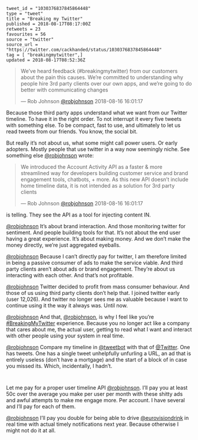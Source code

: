 ```
tweet_id = "1030376837845864448"
type = "tweet"
title = "Breaking my Twitter"
published = 2018-08-17T08:17:00Z
retweets = 23
favourites = 56
source = "twitter"
source_url = "https://twitter.com/cackhanded/status/1030376837845864448"
tag = [ "breakingmytwitter",]
updated = 2018-08-17T08:52:36Z
```

> We’ve heard feedback (#breakingmytwitter) from our customers about the pain this causes. We’re committed to understanding why people hire 3rd party clients over our own apps, and we’re going to do better with communicating changes
> 
> — Rob Johnson [@robjohnson](https://twitter.com/robjohnson/status/1030122332243734528) 2018-08-16 16:01:17

Because those third party apps understand what we want from our Twitter timeline. To have it in the right order. To not interrupt it every five tweets with something else. To be compact, fast to use, and ultimately to let us read tweets from our friends. You know, the social bit. 

But really it’s not about us, what some might call power users. Or early adopters. Mostly people that use twitter in a way now seemingly niche. See something else [@robjohnson](https://twitter.com/robjohnson) wrote: 

> We introduced the Account Activity API as a faster &amp; more streamlined way for developers building customer service and brand engagement tools, chatbots, + more. As this new API doesn’t include home timeline data, it is not intended as a solution for 3rd party clients
> 
> — Rob Johnson [@robjohnson](https://twitter.com/robjohnson/status/1030122330863722496) 2018-08-16 16:01:17

 is telling. They see the API as a tool for injecting content IN.

[@robjohnson](https://twitter.com/robjohnson) It’s about brand interaction. And those monitoring twitter for sentiment. And people building tools for that. It’s not about the end user having a great experience. It’s about making money. And we don’t make the money directly, we’re just aggregated eyeballs.

[@robjohnson](https://twitter.com/robjohnson) Because I can’t directly pay for twitter, I am therefore limited in being a passive consumer of ads to make the service viable. And third party clients aren’t about ads or brand engagement. They’re about us interacting with each other. And that’s not profitable.

[@robjohnson](https://twitter.com/robjohnson) Twitter decided to profit from mass consumer behaviour. And those of us using third party clients don’t help that. I joined twitter early (user 12,026). And twitter no longer sees me as valuable because I want to continue using it the way it always was. Until now.

[@robjohnson](https://twitter.com/robjohnson) And that, [@robjohnson](https://twitter.com/robjohnson), is why I feel like you’re [#BreakingMyTwitter](/tags/breakingmytwitter/) experience. Because you no longer act like a company that cares about me, the actual user, getting to read what I want and interact with other people using your system in real time.

[@robjohnson](https://twitter.com/robjohnson) Compare my timeline in [@tweetbot](https://twitter.com/tweetbot) with that of [@Twitter](https://twitter.com/Twitter). One has tweets. One has a single tweet unhelpfully unfurling a URL, an ad that is entirely useless (don’t have a mortgage) and the start of a block of in case you missed its. Which, incidentally, I hadn’t.

<p class='image'><img src='http://mnf.m17s.net/2018/08/17/Dkyg49KX0AEz4Al.jpg' alt=''></p>

<p class='image'><img src='http://mnf.m17s.net/2018/08/17/Dkyg5AfXoAA4PY2.jpg' alt=''></p>

Let me pay for a proper user timeline API [@robjohnson](https://twitter.com/robjohnson). I’ll pay you at least 50c over the average you make per user per month with these shitty ads and awful attempts to make me engage more. Per account. I have several and I’ll pay for each of them.

[@robjohnson](https://twitter.com/robjohnson) I’ll pay you double for being able to drive [@eurovisiondrink](https://twitter.com/eurovisiondrink) in real time with actual timely notifications next year. Because otherwise I might not do it at all.

